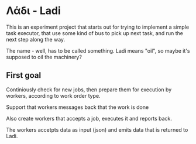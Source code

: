 # Λάδι - Ladi

This is an experiment project that starts out for trying to implement a simple task executor, that use some kind of bus to pick up next task, and run the next step along the way.

The name - well, has to be called something. Ladi means "oil", so maybe it's supposed to oil the machinery?

## First goal

Continiously check for new jobs, then prepare them for execution by workers, according to work order type.

Support that workers messages back that the work is done

Also create workers that accepts a job, executes it and reports back.

The workers accetpts data as input (json) and emits data that is returned to Ladi.
